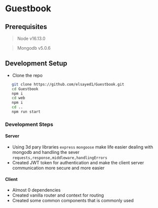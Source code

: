 # Guestbook

## Prerequisites 

> Node v16.13.0

> Mongodb v5.0.6

## Development Setup

- Clone the repo 
```bash
   git clone https://github.com/elsayed1/Guestbook.git
   cd Guestbook
   npm i
   cd web 
   npm i
   cd ..
   npm run start
```
### Development Steps
 #### Server
 - Using 3d pary libraries `express` `mongoose` make life easier dealing with mongodb and handling the sever `requests,response,middleware,handlingErrors`
 - Created JWT token for authentication and make the client server communication more secure and more easier

#### Client
- Almost 0 dependencies 
- Created vanilla router and context for routing
- Created some common components that is commonly used 

